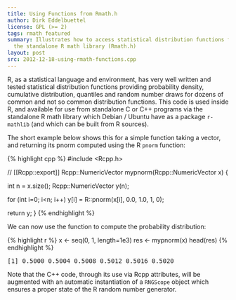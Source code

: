 ```yaml
---
title: Using Functions from Rmath.h
author: Dirk Eddelbuettel
license: GPL (>= 2)
tags: rmath featured
summary: Illustrates how to access statistical distribution functions from
  the standalone R math library (Rmath.h)
layout: post
src: 2012-12-18-using-rmath-functions.cpp
---
```

R, as a statistical language and environment, has very well written and
tested statistical distribution functions providing probability density,
cumulative distribution, quantiles and random number draws for dozens of
common and not so common distribution functions. This code is used inside
R, and available for use from standalone C or C++ programs via the
standalone R math library which Debian / Ubuntu have as a package `r-mathlib`
(and which can be built from R sources).

The short example below shows this for a simple function taking a vector, 
and returning its pnorm computed using the R `pnorm` function:



{% highlight cpp %}
#include <Rcpp.h>

// [[Rcpp::export]]
Rcpp::NumericVector mypnorm(Rcpp::NumericVector x) {
    
   int n = x.size();
   Rcpp::NumericVector y(n);

   for (int i=0; i<n; i++) 
      y[i] = R::pnorm(x[i], 0.0, 1.0, 1, 0);

   return y;
}
{% endhighlight %}


We can now use the function to compute the probability distribution: 

{% highlight r %}
x <- seq(0, 1, length=1e3)
res <- mypnorm(x)
head(res)
{% endhighlight %}



<pre class="output">
[1] 0.5000 0.5004 0.5008 0.5012 0.5016 0.5020
</pre>


Note that the C++ code, through its use via Rcpp attributes, will be augmented with 
an automatic instantiation of a `RNGScope` object which ensures a proper state
of the R random number generator. 
